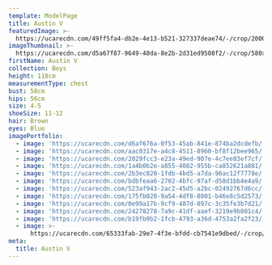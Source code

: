 ```yaml
---
template: ModelPage
title: Austin V
featuredImage: >-
  https://ucarecdn.com/49ff5fa4-db2e-4e13-b521-327337deae74/-/crop/2000x752/0,263/-/preview/
imageThumbnail: >-
  https://ucarecdn.com/d5a67f87-9649-40da-8e2b-2d31ed9508f2/-/crop/580x737/640,82/-/preview/
firstName: Austin V
collection: Boys
height: 118cm
measurementType: chest
bust: 58cm
hips: 56cm
size: 4-5
shoeSize: 11-12
hair: Brown
eyes: Blue
imagePortfolio:
  - image: 'https://ucarecdn.com/d6af676a-0f53-45ab-841e-874ba2dcdefb/'
  - image: 'https://ucarecdn.com/aac0317e-a4c8-4511-8960-bf8f12bee965/'
  - image: 'https://ucarecdn.com/2029fcc3-e23a-49ed-907e-4c7ee83ef7cf/'
  - image: 'https://ucarecdn.com/1a4b0b2e-a855-4082-955b-ca852621a881/'
  - image: 'https://ucarecdn.com/2b3ec820-1fdb-4bd5-a7da-96ac12f7778e/'
  - image: 'https://ucarecdn.com/bdbfeaa6-2702-4bfc-97af-d58d1bb4e4a9/'
  - image: 'https://ucarecdn.com/523af943-2ac2-45d5-a2bc-02492767d6cc/'
  - image: 'https://ucarecdn.com/175fb020-9a54-4df8-8001-b46e8c5d2573/'
  - image: 'https://ucarecdn.com/0e99a17b-9cf9-487d-897c-3c35fe3b7d21/'
  - image: 'https://ucarecdn.com/24278278-7a9c-41df-aaef-3219e9b801c4/'
  - image: 'https://ucarecdn.com/b19fb9b2-1fcb-4793-a36d-4753a2fa2f23/'
  - image: >-
      https://ucarecdn.com/65333fab-29e7-4f3e-bfdd-cb7541e9dbed/-/crop/1409x1678/0,202/-/preview/
meta:
  title: Austin V
---
```


